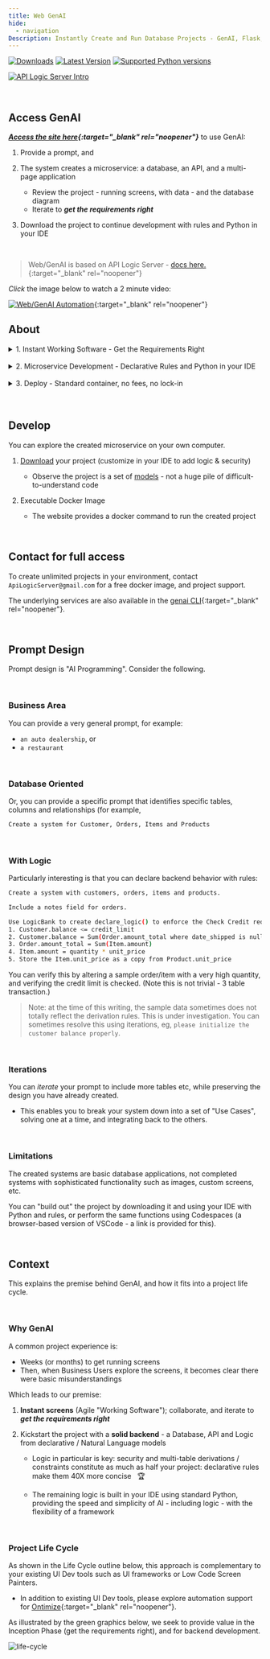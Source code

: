 ```yaml
---
title: Web GenAI
hide:
  - navigation
Description: Instantly Create and Run Database Projects - GenAI, Flask, APIs, SQLAlchemy, React Apps, Rules, Low-Code, Python, Docker, Azure, Web Apps, Microservice, Declarative
---
```

<style>
  .md-typeset h1,
  .md-content__button {
    display: none;
  }
</style>
[![Downloads](https://static.pepy.tech/badge/apilogicserver)](https://pepy.tech/project/apilogicserver)
[![Latest Version](https://img.shields.io/pypi/v/apilogicserver.svg)](https://pypi.python.org/pypi/apilogicserver/)
[![Supported Python versions](https://img.shields.io/pypi/pyversions/apilogicserver.svg)](https://pypi.python.org/pypi/apilogicserver/)


[![API Logic Server Intro](images/hero-banner-wg.png)](https://apifabric.ai/admin-app/ "Click to enter Web/GenAI site")


&nbsp;

## Access GenAI

***[Access the site here](https://apifabric.ai/admin-app/){:target="_blank" rel="noopener"}*** to use GenAI:

1. Provide a prompt, and
2. The system creates a microservice: a database, an API, and a multi-page application

    * Review the project - running screens, with data - and the database diagram
    * Iterate to ***get the requirements right***

3. Download the project to continue development with rules and Python in your IDE

&nbsp;

> Web/GenAI is based on API Logic Server - [docs here.](Doc-Home.md){:target="_blank" rel="noopener"}

*Click* the image below to watch a 2 minute video:

[![Web/GenAI Automation](images/web_genai/wg-1280x720-video.jpg)](https://www.youtube.com/watch?v=-tMGqDzxd2A&t=3s "Microservice Automation"){:target="_blank" rel="noopener"}

## About

<details markdown>

<summary>1. Instant Working Software - Get the Requirements Right</summary>

Automation has turned your prompt into a microservice: a **database**, a working **application**, and a **standard API.**

It simply cannot be faster or simpler.

* Eliminate weeks to months of complex framework coding, db design, or screen painting.  
* Far more effective than 'dead` wireframes, you can...

    * Collaborate with stakeholders using Working Software, live data

    * Iterate 15 times... before lunch.

</details>

</br>

<details markdown>

<summary>2. Microservice Development - Declarative Rules and Python in your IDE</summary>

The speed and simplicity of AI, plus all the flexibility of a framework.  

* Download the standard project, and [**customize in your IDE**](https://apilogicserver.github.io/Docs/Tutorial/#3-customize-and-debug-in-your-ide)

* Use standard Python: e.g. provide [Application integration](https://apilogicserver.github.io/Docs/Sample-Integration/) (custom APIs and kafka messaging) 

* [Declarative security](https://apilogicserver.github.io/Docs/Security-Overview/): configure keycloak authentication, declare role-based row authorization<br>

* [Declarative business logic](https://apilogicserver.github.io/Docs/Logic-Why/): multi-table constraints and derivations using ***unique rules*** that are 40X more concise than code, extensible with Python<br>

</details>
</br>

<details markdown>

<summary>3. Deploy - Standard container, no fees, no lock-in</summary>

Created projects include scripts to automate docker creation, so you can deploy anywhere.  

There are no runtime fees, no lock-in.

</details>
</br>
&nbsp;

## Develop

You can explore the created microservice on your own computer.

1. [Download]() your project (customize in your IDE to add logic & security)

    * Observe the project is a set of [models]() - not a huge pile of difficult-to-understand code

2. Executable Docker Image

    * The website provides a docker command to run the created project


&nbsp;

## Contact for full access

To create unlimited projects in your environment, contact `ApiLogicServer@gmail.com` for a free docker image, and project support.

The underlying services are also available in the [genai CLI](WebGenAI-CLI.md){:target="_blank" rel="noopener"}.

&nbsp;

## Prompt Design

Prompt design is "AI Programming".  Consider the following.

&nbsp;

### Business Area

You can provide a very general prompt, for example:

* `an auto dealership`, or
* `a restaurant`

&nbsp;

### Database Oriented

Or, you can provide a specific prompt that identifies specific tables, columns and relationships (for example, 

```bash title='Database, API and Web App'
Create a system for Customer, Orders, Items and Products
```

&nbsp;

### With Logic

Particularly interesting is that you can declare backend behavior with rules:

```bash title='Database, API, Web App and Logic'
Create a system with customers, orders, items and products.

Include a notes field for orders.

Use LogicBank to create declare_logic() to enforce the Check Credit requirement (do not generate check constraints):
1. Customer.balance <= credit_limit
2. Customer.balance = Sum(Order.amount_total where date_shipped is null)
3. Order.amount_total = Sum(Item.amount)
4. Item.amount = quantity * unit_price
5. Store the Item.unit_price as a copy from Product.unit_price
```

You can verify this by altering a sample order/item with a very high quantity, and verifying the credit limit is checked.  (Note this is not trivial - 3 table transaction.)

> Note: at the time of this writing, the sample data sometimes does not totally reflect the derivation rules.  This is under investigation.  You can sometimes resolve this using iterations, eg, `please initialize the customer balance properly`.

&nbsp;

### Iterations

You can *iterate* your prompt to include more tables etc, while preserving the design you have already created.

* This enables you to break your system down into a set of "Use Cases", solving one at a time, and integrating back to the others.

&nbsp;

### Limitations

The created systems are basic database applications, not completed systems with sophisticated functionality such as images, custom screens, etc.

You can "build out" the project by downloading it and using your IDE with Python and rules, or perform the same functions using Codespaces (a browser-based version of VSCode - a link is provided for this).

&nbsp;

## Context

This explains the premise behind GenAI, and how it fits into a project life cycle.

&nbsp;

### Why GenAI

A common project experience is:

* Weeks (or months) to get running screens
* Then, when Business Users explore the screens, it becomes clear there were basic misunderstandings

Which leads to our premise:

1. **Instant screens** (Agile "Working Software"); collaborate, and iterate to ***get the requirements right***
2. Kickstart the project with a **solid backend** - a Database, API and Logic from declarative / Natural Language models

    * Logic in particular is key: security and multi-table derivations / constraints constitute as much as half your project: declarative rules make them 40X more concise  &nbsp; :trophy:

    * The remaining logic is built in your IDE using standard Python, providing the speed and simplicity of AI - including logic - with the flexibility of a framework

&nbsp;

### Project Life Cycle

As shown in the Life Cycle outline below, this approach is complementary to your existing UI Dev tools such as UI frameworks or Low Code Screen Painters. 

* In addition to existing UI Dev tools, please explore automation support for [Ontimize](App-Custom-Ontimize-Overview.md){:target="_blank" rel="noopener"}.

As illustrated by the green graphics below, we seek to provide value in the Inception Phase (get the requirements right), and for backend development. 

![life-cycle](images/web_genai/life-cycle.png)

&nbsp;

